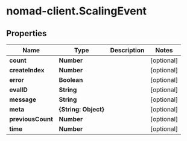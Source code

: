 # nomad-client.ScalingEvent

## Properties

Name | Type | Description | Notes
------------ | ------------- | ------------- | -------------
**count** | **Number** |  | [optional] 
**createIndex** | **Number** |  | [optional] 
**error** | **Boolean** |  | [optional] 
**evalID** | **String** |  | [optional] 
**message** | **String** |  | [optional] 
**meta** | **{String: Object}** |  | [optional] 
**previousCount** | **Number** |  | [optional] 
**time** | **Number** |  | [optional] 


